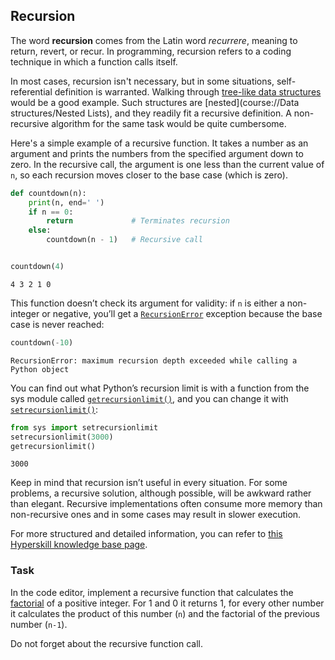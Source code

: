 ## Recursion

The word <b>recursion</b> comes from the Latin word <i>recurrere</i>, meaning to return, revert, or recur.
In programming, recursion refers to a coding technique in which a function calls itself.

In most cases, recursion isn't necessary, but in some situations, self-referential
definition is warranted. Walking through [tree-like data structures](https://en.wikipedia.org/wiki/Tree_(data_structure)) would be a good example.
Such structures are [nested](course://Data structures/Nested Lists), and they readily fit a recursive definition. A non-recursive
algorithm for the same task would be quite cumbersome.  

Here's a simple example of a recursive function. It takes a number as an argument 
and prints the numbers from the specified argument down to zero. In the recursive call, 
the argument is one less than the current value of `n`, so each recursion moves closer 
to the base case (which is zero).

```python
def countdown(n):
    print(n, end=' ')
    if n == 0:
        return             # Terminates recursion
    else:
        countdown(n - 1)   # Recursive call


countdown(4)
```
```text
4 3 2 1 0 
```

<div class="hint">This function doesn’t check its argument for validity: if <code>n</code> 
is either a non-integer or negative, you’ll get a <a href="https://docs.python.org/3/library/exceptions.html?highlight=recursionerror#RecursionError"><code>RecursionError</code></a> exception because the base case is never reached:

```python
countdown(-10)
```
```text
RecursionError: maximum recursion depth exceeded while calling a Python object
```
You can find out what Python’s recursion limit is with a function from the sys module 
called [`getrecursionlimit()`](https://docs.python.org/3/library/sys.html#sys.getrecursionlimit), and you can change it with [`setrecursionlimit()`](https://docs.python.org/3/library/sys.html#sys.setrecursionlimit):

```python
from sys import setrecursionlimit
setrecursionlimit(3000)
getrecursionlimit()
```
```text
3000
```
</div>

Keep in mind that recursion isn’t useful in every situation. For some problems, a recursive solution, although 
possible, will be awkward rather than elegant. Recursive implementations often consume more 
memory than non-recursive ones and in some cases may result in slower execution.

For more structured and detailed information, you can refer to [this Hyperskill knowledge base page](https://hyperskill.org/learn/step/7665).

### Task
In the code editor, implement a recursive function that calculates the [factorial](https://en.wikipedia.org/wiki/Factorial) of a positive integer.
For 1 and 0 it returns 1, for every other number it calculates the product of this number (`n`) and
the factorial of the previous number (`n-1`).

<div class="hint">Do not forget about the recursive function call.</div>



